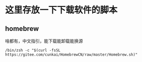 # 这里存放一下下载软件的脚本

## homebrew

啥都有，中文指引，能下载能卸载能换源

```
/bin/zsh -c "$(curl -fsSL https://gitee.com/cunkai/HomebrewCN/raw/master/Homebrew.sh)"
```

